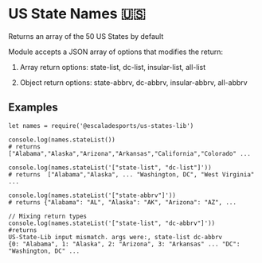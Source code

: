 # US State Names :us:

Returns an array of the 50 US States by default

Module accepts a JSON array of options that modifies the return:

1. Array return options: state-list, dc-list, insular-list, all-list

2. Object return options: state-abbrv, dc-abbrv, insular-abbrv, all-abbrv

## Examples

```
let names = require('@escaladesports/us-states-lib')

console.log(names.stateList())
# returns ["Alabama","Alaska","Arizona","Arkansas","California","Colorado" ...

console.log(names.stateList('["state-list", "dc-list"]'))
# returns  ["Alabama","Alaska", ... "Washington, DC", "West Virginia" ...

console.log(names.stateList('["state-abbrv"]'))
# returns {"Alabama": "AL", "Alaska": "AK", "Arizona": "AZ", ...

// Mixing return types
console.log(names.stateList('["state-list", "dc-abbrv"]'))
#returns 
US-State-Lib input mismatch. args were:, state-list dc-abbrv
{0: "Alabama", 1: "Alaska", 2: "Arizona", 3: "Arkansas" ... "DC": "Washington, DC" ...
```
